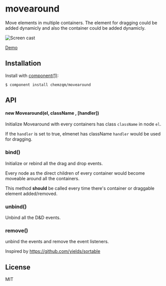 
# movearound

  Move elements in multiple containers. The element for dragging could be added dynamicly and also the container could be added dynamicly.

  ![Screen cast](http://chemzqm.github.io/movearound/screencast.png)

  [Demo](http://chemzqm.github.io/movearound/index.html)

## Installation

  Install with [component(1)](http://component.io):

    $ component install chemzqm/movearound

## API

#### new Movearound(el, className , [handler])

Initialize Movearound with every containers has class `className` in node `el`.

If the `handler` is set to true, elmenet has className `handler` would be used for dragging.

### bind()

Initialize or rebind all the drag and drop events.

Every node as the direct children of every container would become moveable around all the containers.

This method **should** be called every time there's container or draggable element added/removed.

### unbind()

Unbind all the D&D events.

### remove()

unbind the events and remove the event listeners.

Inspired by <https://github.com/yields/sortable>

## License

  MIT
